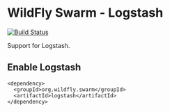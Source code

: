 # WildFly Swarm - Logstash

[![Build Status](https://projectodd.ci.cloudbees.com/buildStatus/icon?job=wildfly-swarm-logstash)](https://projectodd.ci.cloudbees.com/job/wildfly-swarm-logstash)

Support for Logstash.

## Enable Logstash

    <dependency>
      <groupId>org.wildfly.swarm</groupId>
      <artifactId>logstash</artifactId>
    </dependency>

